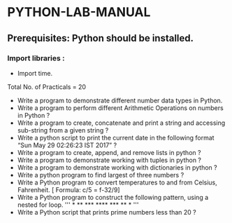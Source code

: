 # PYTHON-LAB-MANUAL

## Prerequisites: Python should be installed.

### Import libraries :
- Import time.

Total No. of Practicals = 20

- Write a program to demonstrate different number data types in Python.
- Write a program to perform different Arithmetic Operations on numbers in Python ?
- Write a program to create, concatenate and print a string and accessing sub-string from a given string ?
- Write a python script to print the current date in the following format “Sun May 29 02:26:23 IST 2017” ?
- Write a program to create, append, and remove lists in python ?
- Write a program to demonstrate working with tuples in python ?
- Write a program to demonstrate working with dictionaries in python ?
- Write a python program to find largest of three numbers ?
- Write a Python program to convert temperatures to and from Celsius, Fahrenheit.
  [ Formula: c/5 = f-32/9]
- Write a Python program to construct the following pattern, using a nested for loop.
  '''
        *
        ** 
        *** 
        **** 
        *** 
        **
        *
  '''
- Write a Python script that prints prime numbers less than 20 ?

